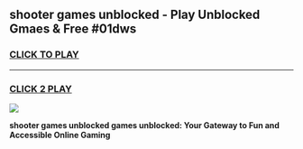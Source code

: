 
## shooter games unblocked - Play Unblocked Gmaes & Free #01dws
<h3>
<a href="https://premium.freeplayer.one?title=shooter_games_unblocked&ref=03M">CLICK TO PLAY</a></h3>
<hr>

<h3>
<a href="https://premium.freeplayer.one?title=shooter_games_unblocked&ref=03M">CLICK 2 PLAY</a>
  
</h3>

<a href="https://premium.freeplayer.one?title=shooter_games_unblocked&ref=03M"><img src="https://clearcache.store/games.png"></a>


**shooter games unblocked games unblocked: Your Gateway to Fun and Accessible Online Gaming**
